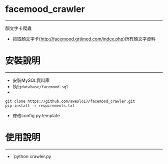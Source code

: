# facemood_crawler
-------------------

顏文字卡爬蟲
* 抓取顏文字卡(http://facemood.grtimed.com/index.php)所有顏文字資料

# 安裝說明
-------------------
* 安裝MySQL資料庫
* 執行`database/facemood.sql`
* 
```
git clone https://github.com/sweslo17/facemood_crawler.git
pip install -r requirements.txt
```
* 修改config.py.template

# 使用說明
-------------------
* `python crawler.py
